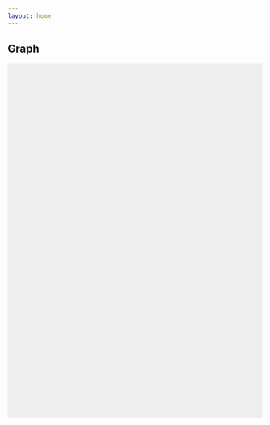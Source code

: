```yaml
---
layout: home
---
```


<h2 class="page-title">Graph</h2>


<script>
  var expressions = {{ site.data.expressions | jsonify }};
</script>

	
<div id="graph" style='height:700px;background:#EEE;'></div>

<script src="assets/js/3d-force-graph.min.js"></script>
<script src="assets/js/graph.js"></script>
<script src="//unpkg.com/three"></script>
<script src="//unpkg.com/three-spritetext"></script>
